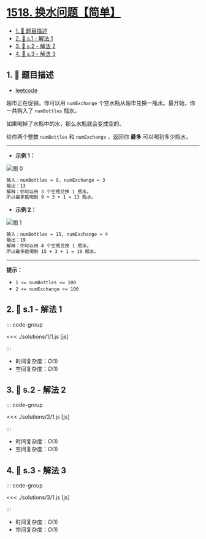 # [1518. 换水问题【简单】](https://github.com/tnotesjs/TNotes.leetcode/tree/main/notes/1518.%20%E6%8D%A2%E6%B0%B4%E9%97%AE%E9%A2%98%E3%80%90%E7%AE%80%E5%8D%95%E3%80%91)

<!-- region:toc -->

- [1. 📝 题目描述](#1--题目描述)
- [2. 🎯 s.1 - 解法 1](#2--s1---解法-1)
- [3. 🎯 s.2 - 解法 2](#3--s2---解法-2)
- [4. 🎯 s.3 - 解法 3](#4--s3---解法-3)

<!-- endregion:toc -->

## 1. 📝 题目描述

- [leetcode](https://leetcode.cn/problems/water-bottles/)

超市正在促销，你可以用 `numExchange` 个空水瓶从超市兑换一瓶水。最开始，你一共购入了 `numBottles` 瓶水。

如果喝掉了水瓶中的水，那么水瓶就会变成空的。

给你两个整数 `numBottles` 和 `numExchange` ，返回你 **最多** 可以喝到多少瓶水。

---

- **示例 1：**

![图 0](https://cdn.jsdelivr.net/gh/tnotesjs/imgs@main/2025-09-22-14-13-13.png)

```txt
输入：numBottles = 9, numExchange = 3
输出：13
解释：你可以用 3 个空瓶兑换 1 瓶水。
所以最多能喝到 9 + 3 + 1 = 13 瓶水。
```

- **示例 2：**

![图 1](https://cdn.jsdelivr.net/gh/tnotesjs/imgs@main/2025-09-22-14-13-21.png)

```txt
输入：numBottles = 15, numExchange = 4
输出：19
解释：你可以用 4 个空瓶兑换 1 瓶水。
所以最多能喝到 15 + 3 + 1 = 19 瓶水。

```

---

**提示：**

- `1 <= numBottles <= 100`
- `2 <= numExchange <= 100`

## 2. 🎯 s.1 - 解法 1

::: code-group

<<< ./solutions/1/1.js [js]

:::

- 时间复杂度：$O(1)$
- 空间复杂度：$O(1)$

## 3. 🎯 s.2 - 解法 2

::: code-group

<<< ./solutions/2/1.js [js]

:::

- 时间复杂度：$O(1)$
- 空间复杂度：$O(1)$

## 4. 🎯 s.3 - 解法 3

::: code-group

<<< ./solutions/3/1.js [js]

:::

- 时间复杂度：$O(1)$
- 空间复杂度：$O(1)$
